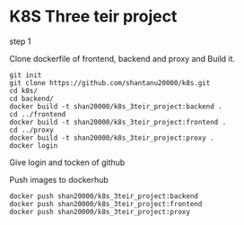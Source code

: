 # K8S Three teir project
step 1

Clone dockerfile of frontend, backend and proxy and Build it. 

    git init
    git clone https://github.com/shantanu20000/k8s.git
    cd k8s/
    cd backend/
    docker build -t shan20000/k8s_3teir_project:backend .
    cd ../frontend
    docker build -t shan20000/k8s_3teir_project:frontend .
    cd ../proxy
    docker build -t shan20000/k8s_3teir_project:proxy .
    docker login

Give login and tocken of github

Push images to dockerhub

    docker push shan20000/k8s_3teir_project:backend
    docker push shan20000/k8s_3teir_project:frontend
    docker push shan20000/k8s_3teir_project:proxy
    

    

